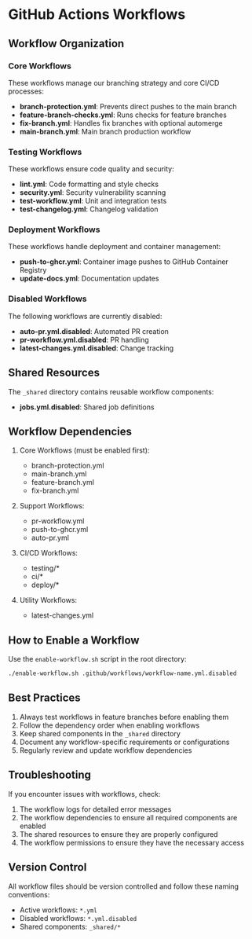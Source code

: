 # GitHub Actions Workflows

## Workflow Organization

### Core Workflows
These workflows manage our branching strategy and core CI/CD processes:

- **branch-protection.yml**: Prevents direct pushes to the main branch
- **feature-branch-checks.yml**: Runs checks for feature branches
- **fix-branch.yml**: Handles fix branches with optional automerge
- **main-branch.yml**: Main branch production workflow

### Testing Workflows
These workflows ensure code quality and security:

- **lint.yml**: Code formatting and style checks
- **security.yml**: Security vulnerability scanning
- **test-workflow.yml**: Unit and integration tests
- **test-changelog.yml**: Changelog validation

### Deployment Workflows
These workflows handle deployment and container management:

- **push-to-ghcr.yml**: Container image pushes to GitHub Container Registry
- **update-docs.yml**: Documentation updates

### Disabled Workflows
The following workflows are currently disabled:

- **auto-pr.yml.disabled**: Automated PR creation
- **pr-workflow.yml.disabled**: PR handling
- **latest-changes.yml.disabled**: Change tracking

## Shared Resources

The `_shared` directory contains reusable workflow components:

- **jobs.yml.disabled**: Shared job definitions

## Workflow Dependencies

1. Core Workflows (must be enabled first):
   - branch-protection.yml
   - main-branch.yml
   - feature-branch.yml
   - fix-branch.yml

2. Support Workflows:
   - pr-workflow.yml
   - push-to-ghcr.yml
   - auto-pr.yml

3. CI/CD Workflows:
   - testing/*
   - ci/*
   - deploy/*

4. Utility Workflows:
   - latest-changes.yml

## How to Enable a Workflow

Use the `enable-workflow.sh` script in the root directory:

```bash
./enable-workflow.sh .github/workflows/workflow-name.yml.disabled
```

## Best Practices

1. Always test workflows in feature branches before enabling them
2. Follow the dependency order when enabling workflows
3. Keep shared components in the `_shared` directory
4. Document any workflow-specific requirements or configurations
5. Regularly review and update workflow dependencies

## Troubleshooting

If you encounter issues with workflows, check:

1. The workflow logs for detailed error messages
2. The workflow dependencies to ensure all required components are enabled
3. The shared resources to ensure they are properly configured
4. The workflow permissions to ensure they have the necessary access

## Version Control

All workflow files should be version controlled and follow these naming conventions:

- Active workflows: `*.yml`
- Disabled workflows: `*.yml.disabled`
- Shared components: `_shared/*`
